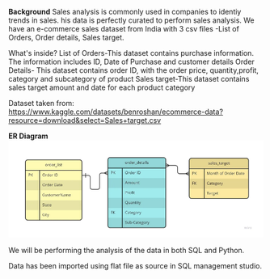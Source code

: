 <b>Background</b>
Sales analysis is commonly used in companies to identiy trends in sales. his data is perfectly curated to perform sales analysis. We have an e-commerce sales dataset from India with 3 csv files -List of Orders, Order details, Sales target.

What's inside?
List of Orders-This dataset contains purchase information. The information includes ID, Date of Purchase and customer details
Order Details- This dataset contains order ID, with the order price, quantity,profit, category and subcategory of product
Sales target-This dataset contains sales target amount and date for each product category

Dataset taken from: https://www.kaggle.com/datasets/benroshan/ecommerce-data?resource=download&select=Sales+target.csv

<b> ER Diagram </b>
![alt text](image.png)

We will be performing the analysis of the data in both SQL and Python.

Data has been imported using flat file as source in SQL management studio. 
